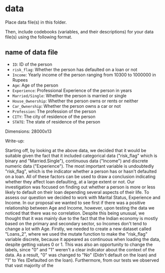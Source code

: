 # data
Place data file(s) in this folder.

Then, include codebooks (variables, and their descriptions) for your data file(s)
using the following format.

## name of data file

- `ID`: ID of the person 
- `risk_flag`: Whether the person has defaulted on a loan or not
- `Income`: Yearly income of the person ranging from 10300 to 1000000 in Rupees
- `Age`: Age of the person
- `Experience`: Professional Experience of the person in years
- `Married/Single`: Whether the person is married or single
- `House_Ownership`: Whether the person owns or rents or neither
- `Car_Ownership`: Whether the person owns a car or not
- `Profession`: The profession of the person
- `CITY`: The city of residence of the person
- `STATE`: The state of residence of the person

Dimensions: 28000x13

Write-up:

Starting off, by looking at the above data, we decided that it would be suitable given the fact that it included categorical data ("risk_flag" which is binary and "Married.Single"), continuous data ("Income") and discrete numeric data ("Experience"). 
The most important variable is undoubtedly "risk_flag", which is the indicator whether a person has or hasn't defaulted on a loan. All of these factors can be used to draw a conclusion indicating whether they affect loan defaulting, at a large extent or not.
Our investigation was focused on finding out whether a person is more or less likely to default on their loan depending several aspects of their life.
To assess our question we decided to work with Marital Status, Experience and Income. 
In our proposal we wanted to see first if there was a positive relationship between Age and Income, however, upon testing the data we noticed that there was no correlation. Despite this being unusual, we thought that it was mainly due to the fact that the Indian economy is mostly based on the primary and secondary sector, so Incomes don't tend to change a lot with Age. 
Firstly, we needed to create a new dataset called "Loans_2", where we used the mutate function to make the "risk_flag" variable discrete, because it appeared as continuous when loading the data, despite getting values 0 or 1. This was also an opportunity to change the labels, since "0" and "1" weren't a clear indicator about the context of the data. As a result, "0" was changed to "No" (Didn't default on the loan) and "1" to Yes (Defaulted on the loan).
Furthermore, from our tests we observed that vast majority of the 

